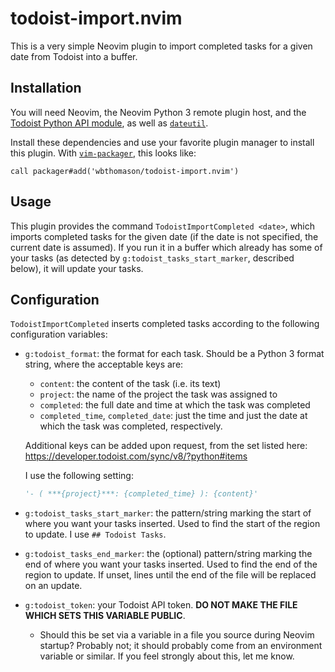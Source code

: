 # todoist-import.nvim

This is a very simple Neovim plugin to import completed tasks for a given date from Todoist into a
buffer.

## Installation

You will need Neovim, the Neovim Python 3 remote plugin host, and the [Todoist Python API
  module](https://github.com/doist/todoist-python), as well as
  [`dateutil`](https://github.com/dateutil/dateutil/).

Install these dependencies and use your favorite plugin manager to install this plugin. With
[`vim-packager`](https://github.com/kristijanhusak/vim-packager), this looks like:
```vim
call packager#add('wbthomason/todoist-import.nvim')
```

## Usage
This plugin provides the command `TodoistImportCompleted <date>`, which imports completed tasks for the given
date (if the date is not specified, the current date is assumed). If you run it in a buffer which
already has some of your tasks (as detected by `g:todoist_tasks_start_marker`, described below), it
will update your tasks.

## Configuration

`TodoistImportCompleted` inserts completed tasks according to the following configuration variables:

- `g:todoist_format`: the format for each task. Should be a Python 3 format string, where the
  acceptable keys are:
  - `content`: the content of the task (i.e. its text)
  - `project`: the name of the project the task was assigned to
  - `completed`: the full date and time at which the task was completed
  - `completed_time`, `completed_date`: just the time and just the date at which the task was
    completed, respectively.

  Additional keys can be added upon request, from the set listed here: https://developer.todoist.com/sync/v8/?python#items

  I use the following setting:
  ```python
  '- ( ***{project}***: {completed_time} ): {content}'
  ```
- `g:todoist_tasks_start_marker`: the pattern/string marking the start of where you want your tasks
  inserted. Used to find the start of the region to update. I use `## Todoist Tasks`.
- `g:todoist_tasks_end_marker`: the (optional) pattern/string marking the end of where you want your
  tasks inserted. Used to find the end of the region to update. If unset, lines until the end of the
  file will be replaced on an update.
- `g:todoist_token`: your Todoist API token. **DO NOT MAKE THE FILE WHICH SETS THIS VARIABLE
  PUBLIC**.
  - Should this be set via a variable in a file you source during Neovim startup? Probably not; it
    should probably come from an environment variable or similar. If you feel strongly about this,
    let me know.
